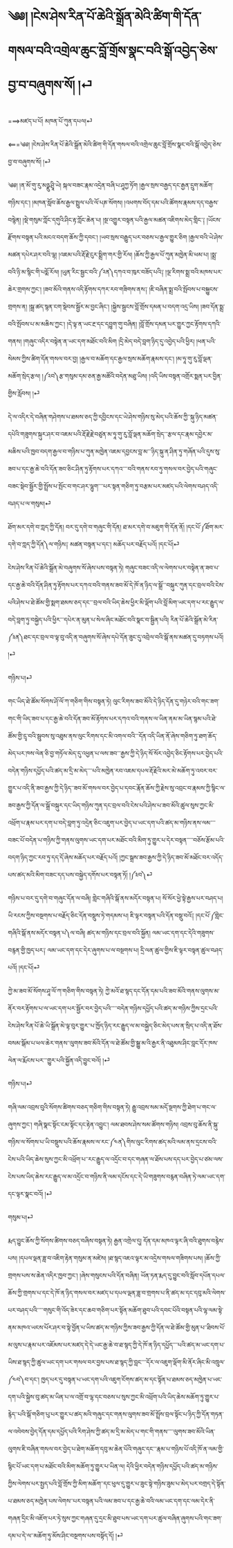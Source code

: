 # ༄༅། །ངེས་ཤེས་རིན་པོ་ཆེའི་སྒྲོན་མེའི་ཚིག་གི་དོན་གསལ་བའི་འགྲེལ་ཆུང་བློ་གྲོས་སྣང་བའི་སྒོ་འབྱེད་ཅེས་བྱ་བ་བཞུགས་སོ། །⏎

===>མཛད་པ་པོ། མཁན་པོ་ཀུན་དཔལ།⏎

<===༄༅། །ངེས་ཤེས་རིན་པོ་ཆེའི་སྒྲོན་མེའི་ཚིག་གི་དོན་གསལ་བའི་འགྲེལ་ཆུང་བློ་གྲོས་སྣང་བའི་སྒོ་འབྱེད་ཅེས་བྱ་བ་བཞུགས་སོ། །⏎

༄༅། །ན་མོ་གུ་རུ་མཉྫུ་ཤྲཱི་ཡེ། སྐལ་བཟང་རྣམ་འདྲེན་བཞི་པ་ཤཱཀྱ་ཏོག །རྒྱལ་སྲས་བརྒྱད་དང་རྒྱན་དྲུག་མཆོག་གཉིས་དང༌། །མཁན་སློབ་ཆོས་རྒྱལ་སྤྲུལ་པའི་ལོ་པཎ་སོགས། །འཕགས་བོད་དམ་པའི་ཚོགས་རྣམས་དད་བརྒྱས་བསྙེན། །སྡེ་གསུམ་ཀློང་དགུའི་ཤིང་རྟ་ཀློང་ཆེན་པ། །སྔ་འགྱུར་བསྟན་པའི་རྒྱལ་མཚན་འཇིགས་མེད་གླིང༌༑ །ཡོངས་རྫོགས་བསྟན་པའི་མངའ་བདག་ཆོས་ཀྱི་དབང༌། །ཡབ་སྲས་བརྒྱུད་པར་བཅས་པ་རྒྱལ་གྱུར་ཅིག །རྒྱལ་བའི་ཡེ་ཤེས་མཚན་དཔེར་ཤར་བའི་ལྷ། །འཇམ་པའི་རྡོ་རྗེ་ངུར་སྨྲིག་གར་གྱི་རོལ། །ཆོས་ཀྱི་རྒྱལ་པོ་ཀུན་མཁྱེན་མི་ཕམ་པ། །སྨྲ་བའི་ཉི་མ་སྙིང་གི་པདྨོ་རོལ། །ཡུན་རིང་སྦྱང་བའི་༼༢ན༽དཀའ་བ་ཁུར་བཟོད་པའི༑ །ལྔ་རིགས་སྨྲ་བའི་མཁས་པར་ཆེར་གྲགས་ཀྱང༌། །ཟབ་མོའི་གནས་འདི་རྟོགས་དཀར་རབ་གཟིགས་ནས༑ །ཇི་བཞིན་སྨྲ་བའི་སྤོབས་པ་བསྐྱུངས་གྲགས་ན། །སྒྲ་ཚད་སྙན་ངག་སྡེབས་སྦྱོར་མ་བྱང་ཞིང༌། །སྐྱེས་སྦྱངས་བློ་གྲོས་དམན་པ་བདག་འདྲ་ཡིས། །ཟབ་དོན་སྨྲ་བའི་སྤོབས་པ་མ་མཆིས་ཀྱང༌། །དེ་ལྟ་ན་ཡང་རྔ་དང་དབྱུག་གུ་བཞིན། །བློ་གྲོས་དམན་པར་གྱུར་ཀྱང་རྟོགས་དཀའི་གནས། །གཞུང་འདིར་བསྟེན་ན་ཡང་དག་མཐོང་བའི་མིག །དྲི་མེད་བདེ་བླག་ཉིད་དུ་འབྱེད་པའི་ཕྱིར། །ཕན་པའི་སེམས་ཀྱིས་ཚིག་དོན་གསལ་བར་བྱ། །རྒྱལ་བ་མཆོག་དང་རྒྱལ་སྲས་མཆོག་རྣམས་དང༌། །མ་ཧཱ་གུ་རུ་བློ་ལྡན་མཆོག་སྲེད་རྩལ། །༼༢བ༽རྩ་གསུམ་དམ་ཅན་རྒྱ་མཚོའི་བདེན་མཐུ་ཡིས། །འདི་ཡིས་བསྟན་འགྲོར་སྨན་པར་བྱིན་གྱིས་རློབས། །⏎

དེ་ལ་འདིར་དེ་བཞིན་གཤེགས་པ་ཐམས་ཅད་ཀྱི་དབྱིངས་དང་ཡེ་ཤེས་གཉིས་སུ་མེད་པའི་ཆོས་ཀྱི་་སྐུ་ཉིད་མཚན་དཔེའི་གཟུགས་སྐུར་ཤར་བ་འཇམ་པའི་རྡོ་རྗེ་རྗེ་བཙུན་མ་ཧཱ་གུ་རུ་བློ་ལྡན་མཆོག་སྲེད་་་རྩལ་དང་རྣམ་དབྱེར་མ་མཆིས་པའི་ཁྱབ་བདག་རྒྱལ་བ་གཉིས་པ་ཀུན་མཁྱེན་འཇམ་དབྱངས་བླ་མ་་་ཉིད་སྐུ་ན་ཤིན་ཏུ་གཞོན་པའི་དུས་སུ་ཟབ་པ་དང་རྒྱ་ཆེ་བའི་དོན་ཟབ་ཅིང་ཤིན་ཏུ་རྟོགས་པར་དཀའ་་་་བའི་གནས་རབ་ཏུ་གསལ་བར་བྱེད་པའི་གཞུང་བཟང་སྡེབ་སྦྱོར་གྱི་སྤྲོས་པ་སྤོང་བ་གང་ཤར་ལྷུག་་་་པར་སྟན་གཅིག་ཏུ་བརྩམ་པར་མཛད་པའི་ལེགས་བཤད་འདི་བཤད་པ་ལ་གསུམ།⏎

ཐོག་མར་དགེ་བ་ཀླད་ཀྱི་དོན། བར་དུ་དགེ་བ་གཞུང་གི་དོན། ཐ་མར་དགེ་བ་མཇུག་གི་དོན་ནོ། །དང་པོ་༼ཐོག་མར་དགེ་བ་ཀླད་ཀྱི་དོན༽ལ་གཉིས༑ མཚན་བསྟན་པ་དང༌། མཆོད་པར་བརྗོད་པའོ། །དང་པོ།⏎

ངེས་ཤེས་རིན་པོ་ཆེའི་སྒྲོན་མེ་བཞུགས་སོ་ཞེས་པས་བསྟན་ཏེ། གཞུང་བཟང་འདི་ལ་ལེགས་པར་བསྟེན་ན་ཟབ་པ་དང་རྒྱ་ཆེ་བའི་དོན་ཤིན་ཏུ་རྟོགས་པར་དཀའ་བའི་གནས་ཟབ་མོ་དེ་ཁོ་ན་ཉིད་ལ་སྒྲོ་་་བསྐུར་ཀུན་དང་བྲལ་བའི་ངེས་པའི་ཤེས་པ་ཐེ་ཚོམ་གྱི་སྨག་ཐམས་ཅད་དང་་་བྲལ་བའི་ཡིད་ཆེས་ཕྱིར་མི་ལྡོག་པའི་བློ་མིག་ཡང་དག་པ་རང་རྒྱུད་ལ་བདེ་བླག་ཏུ་བསྐྱེད་པའི་ཕྱིར་་་དཔེར་ན་མུན་པ་སེལ་ཞིང་མཐོང་བའི་སྣང་བ་སྦྱིན་པའི། རིན་པོ་ཆེའི་སྒྲོན་མེ་རིན་༼༣ན༽ཐང་དང་བྲལ་བ་ལྟ་བུ་འདི་ན་བཞུགས་སོ་ཞེས་དཔེ་དོན་ཟུང་དུ་འབྲེལ་བའི་སྒོ་ནས་མཚན་དུ་བཏགས་པའོ། །⏎

གཉིས་པ།⏎

གང་ཡིད་ཐེ་ཚོམ་སོགས་ཤོ་ལོ་ཀ་གཅིག་གིས་བསྟན་ཏེ། ལུང་རིགས་ཟབ་མོའི་དེ་ཉིད་དོན་དུ་གཉེར་བའི་གང་ཟག་གང་གི་ཡིད་ཟབ་པ་དང་རྒྱ་ཆེ་བའི་དོན་ཟབ་མོ་རྟོགས་པར་དཀའ་བའི་གནས་ལ་ཡིན་ནམ་མ་ཡིན་སྙམ་པའི་ཐེ་ཚོམ་གྱི་དྲྭ་བའི་སྦུབས་སུ་འཐུམ་ནས་ལུང་རིགས་དང་མི་འགལ་བའི་་་དོན་འདི་ཡིན་ནོ་ཞེས་གཅིག་ཏུ་ཐག་ཆོད་མེད་པར་ཁས་ལེན་ཅི་བྱ་གཏོལ་མེད་དུ་འཕྱན་པ་ལས་ཟབ་་་རྒྱས་ཀྱི་དེ་ཉིད་སོ་སོར་འབྱེད་ཅིང་རྟོགས་པར་བྱེད་པའི་བདེན་གཉིས་དཔྱོད་པའི་ཚད་མ་དྲི་མ་མེད་་་་པའི་མཁྱེན་རབ་འཇམ་དཔལ་རྡོ་རྗེའི་མར་མེ་མཆོག་ཏུ་འབར་བར་གྱུར་པ་འདི་ནི་ཟབ་རྒྱས་ཀྱི་དེ་ཉིད་་ཟབ་མོ་གསལ་བར་བྱེད་པ་དབང་རྣོན་ཆོས་ཀྱི་རྗེས་སུ་འབྲང་བ་རྣམས་ཀྱི་སྙིང་ལ་ཟབ་རྒྱས་ཀྱི་དོན་ལ་སྒྲོ་བསྐུར་དང་ཡིད་གཉིས་ཀུན་དང་བྲལ་བའི་ངེས་པའི་ཤེས་པ་ཟབ་མོའི་ཚུལ་སུས་ཀྱང་མི་འཕྲོག་པ་རྣམ་པར་དག་པ་བདེ་བླག་ཏུ་འདྲེན་ཅིང་འཇུག་པར་བྱེད་པ་ཡང་དག་པའི་ཚད་མ་གཉིས་ནས་ལམ་་་་བཟང་པོ་བདེན་པ་གཉིས་ཀྱི་གནས་ལུགས་ཡང་དག་པར་མཐོང་བའི་མིག་ཏུ་གྱུར་པ་དེར་བསྟན་་་་་བཅོས་རྩོམ་པའི་བདག་ཉིད་ཀྱང་རབ་ཏུ་དད་དོ་ཞེས་མཆོད་པར་བརྗོད་པའོ། །ཀྱང་སྒྲས་ཟབ་རྒྱས་ཀྱི་དེ་ཉིད་ཟབ་མོ་མཐོང་བར་འདོད་པས་ཚད་མའི་མིག་བཟང་དད་པས་བསྐྱེད་དགོས་པར་བསྟན་ཏོ། །༼༣བ༽⏎

གཉིས་པ་བར་དུ་དགེ་བ་གཞུང་དོན་ལ་བཞི། གླེང་གཞིའི་སྒོ་ནས་མདོར་བསྟན་པ། སོ་སོར་ཕྱེ་སྟེ་རྒྱས་པར་བཤད་པ། ཡི་རངས་ཀྱིས་བསྔགས་པ་བརྗོད་ཅིང་དོན་བསྡུས་ཏེ་གདམས་པ། ཇི་ལྟར་བསྟན་པའི་དོན་བསྡུ་བའོ༑ །དང་པོ་༼གླེང་གཞིའི་སྒོ་ནས་མདོར་བསྟན་པ༽ལ་བཞི། ཚད་མ་གཉིས་དང་བྲལ་བའི་སྐྱོན། ལམ་ཡང་དག་དང་དེའི་གཟུགས་བརྙན་གྱི་ཁྱད་པར༑ ལམ་ཡང་དག་དང་དེར་ཞུགས་པ་ལ་བསྔགས་པ། དྲི་ལན་ཚུལ་གྱིས་ཇི་ལྟར་བསྟན་ཚུལ་བཤད་པའོ། །དང་པོ།⏎

ཀྱེ་མ་ཟབ་མོ་སོགས་ཤཱ་ལོ་ཀ་གཅིག་གིས་བསྟན་ཏེ། ཀྱེ་མའོ་ཐ་སྙད་དང་དོན་དམ་པའི་ཟབ་མོའི་གནས་ལུགས་མ་ནོར་བར་རྟོགས་པ་ལ་ཡང་དག་པར་སྦྱོར་བར་བྱེད་པའི་་་་་བདེན་གཉིས་དཔྱོད་པའི་ཚད་མ་གཉིས་ཀྱིས་དྲང་པའི་ངེས་ཤེས་རིན་པོ་ཆེ་ཡི་སྒྲོན་མེ་ལྟ་བུར་གྱུར་་པ་ཁྱོད་ཉིད་རང་རྒྱུད་ལ་མ་བསྐྱེད་ཅིང་མེད་པས་ན་སྲིད་པ་འདི་ན་ཐོས་བསམ་སྒོམ་པ་ཕལ་ཆེར་གནས་་ལུགས་ཟབ་མོའི་དོན་ལ་ཐེ་ཚོམ་གྱི་སྒྱུ་མ་འི་རྒྱར་ནི་འཐུམས་ཤིང་བླང་དོར་ཁས་ལེན་ལ་རྨོངས་པར་་་གྱུར་པའི་སྐྱོན་འདི་བྱུང་བའོ། །⏎

གཉིས་པ།⏎

གཞི་ལམ་འབྲས་བུའི་སོགས་ཚིགས་བཅད་གཅིག་གིས་བསྟན་ཏེ། རྒྱུ་འབྲས་སམ་མདོ་སྔགས་ཀྱི་ཐེག་པ་གང་ལ་ཞུགས་ཀྱང༌། གཞི་སྣང་སྟོང་ངམ་སྟོང་དང་རྟེན་འབྱུང༌། ལམ་ཐབས་ཤེས་སམ་ཚོགས་གཉིས། འབྲས་བུ་ཆོས་ནི་སྐུ་གཉིས་ལ་སོགས་པ་ཡི་བསྡུས་པའི་ཆོས་རྣམས་ལ་རང་༼༤ན༽གིས་ལུང་རིགས་ཚད་མའི་ལམ་ནས་དྲངས་བའི་ངེས་པའི་ཡིད་ཆེས་སུས་ཀྱང་མི་འཕྲོག་པ་་རང་རྒྱུད་ལ་འདྲོང་བ་དང་གཞན་ལ་ཐོས་པས་དད་པར་བྱེད་པ་ཙམ་ལས་ངེས་པས་ཡིད་ཆེས་རང་རྒྱུད་ལ་མ་འདྲོང་བ་གཉིས་ནི་ལམ་དངོས་དང་དེ་ཡི་གཟུགས་བརྙན་བཞིན་ཏེ་ལམ་ཡང་དག་དང་ལྟར་སྣང་བའོ། །⏎

གསུམ་པ།⏎

རྨད་བྱུང་ཆོས་ཀྱི་སོགས་ཚིགས་བཅད་བཞིས་བསྟན་ཏེ། རྒྱན་འགྲེལ་དུ། དོན་དམ་མཁའ་ལྟར་ཞི་བའི་ཐུགས་བརྙེས་པས། །དཔལ་ལྡན་ཟླ་བ་འཇིག་རྟེན་གསུམ་ན་མཛེས། །ཐ་སྙད་འཇའ་ལྟར་མ་འདྲེས་གསལ་གཟིགས་པས། །ཆོས་ཀྱི་གྲགས་པས་ས་ཆེན་འདིར་ཁྱབ་ཀྱང༌། །ཞེས་གསུངས་པའི་དོན་བཞིན། ཡོན་ཏན་རྨད་དུ་བྱུང་བའི་སློབ་དཔོན་དཔལ་ཆོས་ཀྱི་གྲགས་པ་དང་དེ་ཁོ་ན་ཉིད་གསལ་བར་མཛད་པ་དཔལ་ལྡན་ཟླ་བ་གྲགས་པ་ནི་ཚད་མ་དང་དབུ་མའི་ལེགས་པར་བཤད་པའི་་་་་གསུང་གི་འོད་ཟེར་དང་ཆབ་གཅིག་པར་སྟོན་མཆོག་ཐུབ་པའི་དབང་པོའི་བསྟན་པའི་ལྷ་ལམ་སྟེ་ནམ་མཁའ་ཡངས་པོར་ཤར་བ་སྟེ་བྱོན་པ་ཡིས་ཚད་མ་གཉིས་ཀྱིས་ཟབ་རྒྱས་ཀྱི་དོན་ལ་ཐེ་ཚོམ་གྱི་མུན་པ་་ཐིབས་པོ་མ་ལུས་པ་རྣམ་པར་འཇོམས་པར་མཛད་དེ་དེ་ཡང་རྒྱ་ཆེ་བ་ཐ་སྙད་ཀྱི་དེ་ཁོ་ན་ཉིད་དཔྱོད་་་་པའི་ཚད་མ་ཡང་དག་པ་ཡིས་ཐ་སྙད་ཀྱི་ཚུལ་ཡང་དག་པར་གསལ་བར་བྱས་པས་ཐ་སྙད་ཀྱི་བླང་་་་དོར་ལ་འཇུག་ལྡོག་མི་ནོར་ཞིང་མི་འཁྲུལ་༼༤བ༽བ་དང༌། ཁྱད་པར་དུ་བསྟན་པ་ཡང་དག་པའི་འཇུག་ངོགས་ཚད་མ་དང་སྟོན་པ་ཐམས་ཅད་མཁྱེན་པ་ཡང་དག་པའི་སྐྱེས་བུ་ཚད་མ་ཡིན་པ་ལ་འགྲོ་བ་ལྷ་དང་བཅས་པ་སུས་ཀྱང་མི་འཕྲོག་པའི་ཡིད་ཆེས་མཆོག་ཏུ་གྱུར་པ་རྙེད་་པའི་སྒོ་གཅིག་པུ་པར་གྱུར་པ་ཚད་མའི་གཞུང་དང་གནས་ལུགས་ཟབ་མོ་སྤྲོས་བྲལ་སྟོང་པ་ཉིད་ཀྱི་དོན་གཏན་ལ་འབེབས་བྱེད་དོན་དམ་དཔྱོད་པའི་རིག་ཤེས་ཀྱི་ཚད་མ་དྲི་མ་མེད་པ་གང་གི་གནས་་་་་ལུགས་ཟབ་མོའི་ཡིན་ལུགས་ཇི་བཞིན་གསལ་བར་བྱེད་པ་ཐེག་མཆོག་དབུ་མ་ཆེན་པོའི་གཞུང་དང་་་རྣམ་པ་གཉིས་པོ་འདི་ཁོ་ན་ལམ་གྱི་སྙིང་པོ་ཡང་དག་པ་མཐོང་བའི་མིག་མཆོག་ཏུ་གྱུར་པ་ཡིན་ལ། དེའི་ཕྱིར་བདེན་གཉིས་དཔྱོད་པའི་ཚད་མ་གཉིས་ཀྱིས་ལེགས་པར་སྤྱད་པའི་བློ་གྲོས་ཀྱི་མིག་མཆོག་་དང་ཕུལ་དུ་གྱུར་པ་ཟུང་སྟེ་གཉིས་ཟུམ་པ་མེད་པར་བགྲད་དེ་སྟོན་པ་ཐམས་ཅད་མཁྱེན་པས་ལེགས་་པར་བསྟན་པའི་ལམ་ཟབ་པ་དང་རྒྱ་ཆེ་བའི་ལམ་ཡང་དག་དང་ལམ་དེར་ནི་གཞན་དྲིང་མི་འཇོག་པར་ཏེ་སུས་ཀྱང་གཞན་དུ་དྲང་མི་ཐུབ་པས་ཡང་དག་པར་ཚུལ་བཞིན་ཞུགས་པའི་གང་ཟག་དམ་པ་དེ་ལ་་མཆོག་ཏུ་མོས་ཤིང་བསྔགས་པས་བསྟོད་དོ། །⏎
